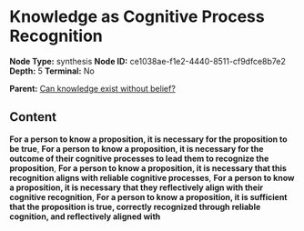 # Knowledge as Cognitive Process Recognition

**Node Type:** synthesis
**Node ID:** ce1038ae-f1e2-4440-8511-cf9dfce8b7e2
**Depth:** 5
**Terminal:** No

**Parent:** [Can knowledge exist without belief?](can-knowledge-exist-without-belief-antithesis-8518834c-27da-4e0b-84cf-bade29f2cbf1.md)

## Content

**For a person to know a proposition, it is necessary for the proposition to be true**, **For a person to know a proposition, it is necessary for the outcome of their cognitive processes to lead them to recognize the proposition**, **For a person to know a proposition, it is necessary that this recognition aligns with reliable cognitive processes**, **For a person to know a proposition, it is necessary that they reflectively align with their cognitive recognition**, **For a person to know a proposition, it is sufficient that the proposition is true, correctly recognized through reliable cognition, and reflectively aligned with**
